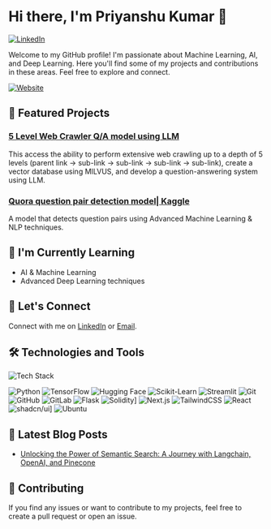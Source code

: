 # Hi there, I'm Priyanshu Kumar 👋

[![LinkedIn](https://img.shields.io/badge/LinkedIn-0A66C2?logo=linkedin&logoColor=fff)](https://www.linkedin.com/in/priyanshukrs)

Welcome to my GitHub profile! I'm passionate about Machine Learning, AI, and Deep Learning. Here you'll find some of my projects and contributions in these areas. Feel free to explore and connect.

[![Website](https://img.shields.io/website-up-down-green-red/http/shields.io.svg)](https://0xpriyanshu.github.io/0xpriyanshu/)

## 🚀 Featured Projects

### [5 Level Web Crawler Q/A model using LLM](https://github.com/0xpriyanshu/WebScrapper-LLM-Milvus)
This access the ability to perform extensive web crawling up to a depth of 5 levels (parent link -> sub-link -> sub-link -> sub-link -> sub-link), create a vector database using MILVUS, and develop a question-answering system using LLM.

### [Quora question pair detection model| Kaggle](https://colab.research.google.com/drive/1EeP6uP2EhpLyw6KknzZTGzyi0IFwpwb9?usp=sharing)
A model that detects question pairs using Advanced Machine Learning & NLP techniques.

## 🌱 I'm Currently Learning

- AI & Machine Learning
- Advanced Deep Learning techniques

## 💬 Let's Connect

Connect with me on [LinkedIn](https://www.linkedin.com/in/priyanshukrs) or [Email](priyanshukumarweb3@gmail.com).

## 🛠️ Technologies and Tools

![Tech Stack](https://img.shields.io/badge/Tech%20Stack-Machine%20Learning%20%7C%20Deep%20Learning-blueviolet)

![Python](https://img.shields.io/badge/-Python-black?style=flat&logo=python)
![TensorFlow](https://img.shields.io/badge/-TensorFlow-orange?style=flat&logo=tensorflow)
![Hugging Face](https://img.shields.io/badge/Hugging%20Face-FFD21E?logo=huggingface&logoColor=000)
![Scikit-Learn](https://img.shields.io/badge/-Scikit--Learn-blue?style=flat&logo=scikit-learn)
![Streamlit](https://img.shields.io/badge/-Streamlit-FF4B4B?style=flat&logo=streamlit)
![Git](https://img.shields.io/badge/-Git-black?style=flat&logo=git)
![GitHub](https://img.shields.io/badge/-GitHub-lightgrey?style=flat&logo=github)
![GitLab](https://img.shields.io/badge/-GitLab-orange?style=flat&logo=gitlab)
![Flask](https://img.shields.io/badge/Flask-000?logo=flask&logoColor=fff)
![Solidity](https://img.shields.io/badge/Solidity-363636?logo=solidity&logoColor=fff)]
![Next.js](https://img.shields.io/badge/Next.js-black?logo=next.js&logoColor=white)
![TailwindCSS](https://img.shields.io/badge/Tailwind%20CSS-%2338B2AC.svg?logo=tailwind-css&logoColor=white)
![React](https://img.shields.io/badge/React-%2320232a.svg?logo=react&logoColor=%2361DAFB)
![shadcn/ui](https://img.shields.io/badge/shadcn%2Fui-000?logo=shadcnui&logoColor=fff)]
![Ubuntu](https://img.shields.io/badge/Ubuntu-E95420?logo=ubuntu&logoColor=white)

## 📝 Latest Blog Posts

- [Unlocking the Power of Semantic Search: A Journey with Langchain, OpenAI, and Pinecone](https://medium.com/naukri-engineering/building-conversational-resume-search-chatbot-using-langchain-pinecone-openai-ffb3b60f5c5f)

## 🤝 Contributing

If you find any issues or want to contribute to my projects, feel free to create a pull request or open an issue.

<!--
You can add more sections like 'Upcoming Projects,' 'Publications,' 'Achievements,' 'Certificates,' etc., based on your preferences.
-->
